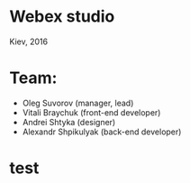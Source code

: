 # Webex studio

Kiev, 2016

# Team:
- Oleg Suvorov (manager, lead)
- Vitali Braychuk (front-end developer)
- Andrei Shtyka (designer)
- Alexandr Shpikulyak (back-end developer)

# test